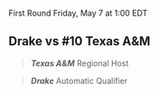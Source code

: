 First Round
Friday, May 7 at 1:00 EDT
## Drake vs #10 Texas A&M

> ***Texas A&M***
> Regional Host

> ***Drake***
> Automatic Qualifier